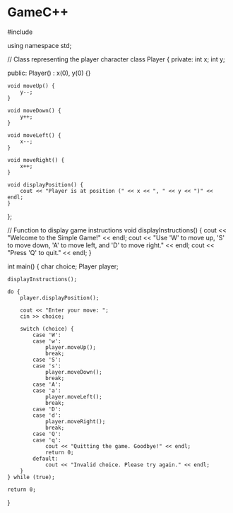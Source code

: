 # GameC++

#include <iostream>

using namespace std;

// Class representing the player character
class Player {
private:
    int x;
    int y;

public:
    Player() : x(0), y(0) {}

    void moveUp() {
        y--;
    }

    void moveDown() {
        y++;
    }

    void moveLeft() {
        x--;
    }

    void moveRight() {
        x++;
    }

    void displayPosition() {
        cout << "Player is at position (" << x << ", " << y << ")" << endl;
    }
};

// Function to display game instructions
void displayInstructions() {
    cout << "Welcome to the Simple Game!" << endl;
    cout << "Use 'W' to move up, 'S' to move down, 'A' to move left, and 'D' to move right." << endl;
    cout << "Press 'Q' to quit." << endl;
}

int main() {
    char choice;
    Player player;

    displayInstructions();

    do {
        player.displayPosition();

        cout << "Enter your move: ";
        cin >> choice;

        switch (choice) {
            case 'W':
            case 'w':
                player.moveUp();
                break;
            case 'S':
            case 's':
                player.moveDown();
                break;
            case 'A':
            case 'a':
                player.moveLeft();
                break;
            case 'D':
            case 'd':
                player.moveRight();
                break;
            case 'Q':
            case 'q':
                cout << "Quitting the game. Goodbye!" << endl;
                return 0;
            default:
                cout << "Invalid choice. Please try again." << endl;
        }
    } while (true);

    return 0;
}

